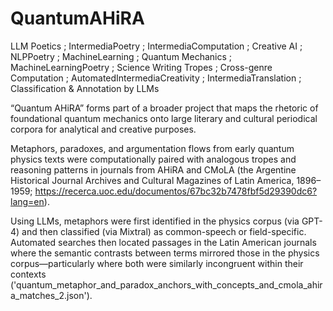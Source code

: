 # QuantumAHiRA
LLM Poetics ; IntermediaPoetry ; IntermediaComputation ; Creative AI ; NLPPoetry ; MachineLearning ; Quantum Mechanics ; MachineLearningPoetry ; Science Writing Tropes ; Cross-genre Computation ; AutomatedIntermediaCreativity ; IntermediaTranslation ; Classification & Annotation by LLMs

“Quantum AHiRA” forms part of a broader project that maps the rhetoric of foundational quantum mechanics onto large literary and cultural periodical corpora for analytical and creative purposes.

Metaphors, paradoxes, and argumentation flows from early quantum physics texts were computationally paired with analogous tropes and reasoning patterns in journals from AHiRA and CMoLA (the Argentine Historical Journal Archives and Cultural Magazines of Latin America, 1896–1959; https://recerca.uoc.edu/documentos/67bc32b7478fbf5d29390dc6?lang=en).

Using LLMs, metaphors were first identified in the physics corpus (via GPT-4) and then classified (via Mixtral) as common-speech or field-specific. Automated searches then located passages in the Latin American journals where the semantic contrasts between terms mirrored those in the physics corpus—particularly where both were similarly incongruent within their contexts ('quantum_metaphor_and_paradox_anchors_with_concepts_and_cmola_ahira_matches_2.json').

